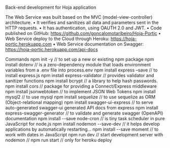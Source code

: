 Back-end development for Hoja application

The Web Service was built based on the MVC (model-view-controller) architecture.
• It verifies and sanitizes all data and parameters sent in the HTTP requests.
• It has authentication, using OAUTH 2.0 and JWT.
• Code published on GitHub: https://github.com/goncalomotaribeiro/Hoja-Portic
• Web Service deploy to the Cloud through Heroku: https://hoja-portic.herokuapp.com
• Web Service documentation on Swagger: https://hoja-portic.herokuapp.com/api-docs


 Commands
npm init -y // to set up a new or existing npm package
npm install dotenv // is a zero-dependency module that loads environment variables from a .env
file into process.env
npm install express –save // to install express.js
npm install express-validator // provides validator and sanitizer functions
npm install bcrypt // a library to help hash passwords.
npm install cors // package for providing a Connect/Express middleware
npm install jsonwebtoken // to implement JSON Web Tokens
npm install mysql2 // to use mysql
npm install sequelize // to use sequelize as ORM (Object-relational mapping)
npm install swagger-ui-express // to serve auto-generated swagger-ui generated API docs from
express
npm install express-swagger-generator // to validate and generate swagger (OpenAPI) documentation
npm install --save node-cron // is tiny task scheduler in pure JavaScript for node.js
npm install nodemon --save-dev // it helps develop applications by automatically restarting...
npm install --save moment // to work with dates in JavaScript
npm run dev // start development server with nodemon
// npm run start // only for heroku deploy
